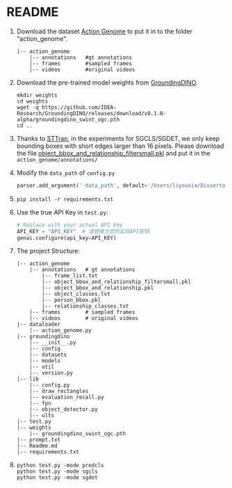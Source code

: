 # README

1. Download the dataset  [Action Genome](https://github.com/JingweiJ/ActionGenome) to put it in to the folder "action_genome".

   ```
   |-- action_genome
       |-- annotations   #gt annotations
       |-- frames        #sampled frames
       |-- videos        #original videos
   ```

2. Download the pre-trained model weights from [GroundingDINO](https://github.com/IDEA-Research/GroundingDINO).

   ```
   mkdir weights
   cd weights
   wget -q https://github.com/IDEA-Research/GroundingDINO/releases/download/v0.1.0-alpha/groundingdino_swint_ogc.pth
   cd ..
   ```

3. Thanks to [STTran](https://github.com/yrcong/STTran), in the experiments for SGCLS/SGDET, we only keep bounding boxes with short edges larger than 16 pixels. Please download the file [object_bbox_and_relationship_filtersmall.pkl](https://drive.google.com/file/d/19BkAwjCw5ByyGyZjFo174Oc3Ud56fkaT/view?usp=sharing) and put it in the `action_genome/annotations/`

4. Modify the `data_path` of `config.py`

   ```python
   parser.add_argument('-data_path', default='/Users/liyouxia/Dissertation/VidSGG Benchmark/action_genome/', type=str)
   ```

5. ```
   pip install -r requirements.txt
   ```

6. Use the true API Key in `test.py`:

   ```python
   # Replace with your actual API Key
   API_KEY = "API_KEY"  # 请替换为您的实际API密钥
   genai.configure(api_key=API_KEY)
   ```

7. The project Structure:

   ```
   |-- action_genome
       |-- annotations   # gt annotations
           |-- frame_list.txt
           |-- object_bbox_and_relationship_filtersmall.pkl
           |-- object_bbox_and_relationship.pkl
           |-- object_classes.txt
           |-- person_bbox.pkl
           |-- relationship_classes.txt
       |-- frames        # sampled frames
       |-- videos        # original videos
   |-- dataloader
       |-- action_genome.py
   |-- groundingdino
       |-- __init__.py
       |-- config
       |-- datasets
       |-- models
       |-- util
       |-- version.py
   |-- lib
       |-- config.py
       |-- draw_rectangles
       |-- evaluation_recall.py
       |-- fpn
       |-- object_detector.py
       |-- ults
   |-- test.py
   |-- weights
       |-- groundingdino_swint_ogc.pth
   |-- prompt.txt
   |-- Readme.md
   |-- requirements.txt
   ```

8. ```
   python test.py -mode predcls
   python test.py -mode sgcls
   python test.py -mode sgdet
   ```
